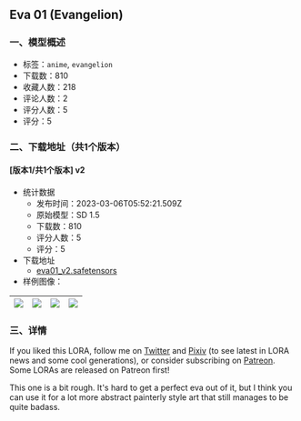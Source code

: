 ## Eva 01 (Evangelion)
### 一、模型概述

- 标签：`anime`, `evangelion`
- 下载数：810
- 收藏人数：218
- 评论人数：2
- 评分人数：5
- 评分：5

### 二、下载地址（共1个版本）

#### [版本1/共1个版本] v2

- 统计数据
  - 发布时间：2023-03-06T05:52:21.509Z
  - 原始模型：SD 1.5
  - 下载数：810
  - 评分人数：5
  - 评分：5
- 下载地址
  - [eva01_v2.safetensors](https://civitai.com/api/download/models/19264)
- 样例图像：

| <img src="https://image.civitai.com/xG1nkqKTMzGDvpLrqFT7WA/07559624-16fd-4b8a-f0ed-24db6366fe00/width=450/201732.jpeg" /> | <img src="https://image.civitai.com/xG1nkqKTMzGDvpLrqFT7WA/1bce0b17-2d17-4a05-2982-0f05615c6200/width=450/201749.jpeg" /> | <img src="https://image.civitai.com/xG1nkqKTMzGDvpLrqFT7WA/47f6e70b-4e57-4f0d-71c9-a0f060b0f700/width=450/201748.jpeg" /> | <img src="https://image.civitai.com/xG1nkqKTMzGDvpLrqFT7WA/30fae333-e2e4-406e-bbbb-568073483e00/width=450/201747.jpeg" /> |
| ---- | ---- | ---- | ---- |


### 三、详情
<p>If you liked this LORA, follow me on <a target="_blank" rel="ugc" href="https://twitter.com/lewdslotta">Twitter</a> and <a target="_blank" rel="ugc" href="https://www.pixiv.net/en/users/81897676">Pixiv</a> (to see latest in LORA news and some cool generations), or consider subscribing on <a target="_blank" rel="ugc" href="https://www.patreon.com/lottalewds">Patreon</a>. Some LORAs are released on Patreon first!</p><p>This one is a bit rough. It's hard to get a perfect eva out of it, but I think you can use it for a lot more abstract painterly style art that still manages to be quite badass.</p>
